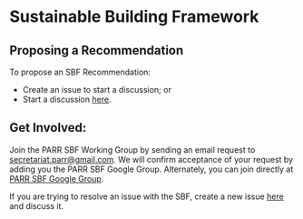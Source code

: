 # Sustainable Building Framework

## Proposing a Recommendation
To propose an SBF Recommendation:
- Create an issue to start a discussion; or
- Start a discussion [here](https://github.com/orgs/par-roundtable/teams/sustainable-building-framework).

## Get Involved:

Join the PARR SBF Working Group by sending an email request to secretariat.parr@gmail.com. We will confirm acceptance of your request by adding you the PARR SBF Google Group. Alternately, you can join directly at [PARR SBF Google Group](https://groups.google.com/d/forum/parr-sbf-working-group).

If you are trying to resolve an issue with the SBF, create a new issue [here](https://github.com/par-roundtable/sustainable-building-framework/issues) and discuss it.


















































